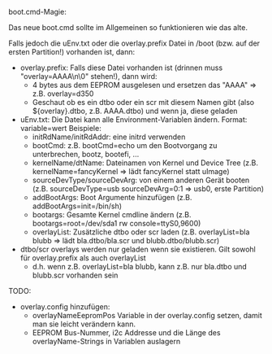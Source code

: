 boot.cmd-Magie:

Das neue boot.cmd sollte im Allgemeinen so funktionieren wie das alte.

Falls jedoch die uEnv.txt oder die overlay.prefix Datei in /boot (bzw. auf der ersten Partition!) vorhanden ist, dann:
* overlay.prefix: Falls diese Datei vorhanden ist (drinnen muss "overlay=AAAA\n\0" stehen!), dann wird:
  - 4 bytes aus dem EEPROM ausgelesen und ersetzen das "AAAA" => z.B. overlay=d350
  - Geschaut ob es ein dtbo oder ein scr mit diesem Namen gibt (also ${overlay}.dtbo, z.B. AAAA.dtbo) und wenn ja, diese geladen
* uEnv.txt: Die Datei kann alle Environment-Variablen ändern. Format: variable=wert Beispiele:
  - initRdName/initRdAddr: eine initrd verwenden
  - bootCmd: z.B. bootCmd=echo um den Bootvorgang zu unterbrechen, bootz, bootefi, ...
  - kernelName/dtName: Dateinamen von Kernel und Device Tree (z.B. kernelName=fancyKernel => lädt fancyKernel statt uImage)
  - sourceDevType/sourceDevArg: von einem anderen Gerät booten (z.B. sourceDevType=usb sourceDevArg=0:1 => usb0, erste Partition)
  - addBootArgs: Boot Argumente hinzufügen (z.B. addBootArgs=init=/bin/sh)
  - bootargs: Gesamte Kernel cmdline ändern (z.B. bootargs=root=/dev/sda1 rw console=ttyS0,9600)
  - overlayList: Zusätzliche dtbo oder scr laden (z.B. overlayList=bla blubb => lädt bla.dtbo/bla.scr und blubb.dtbo/blubb.scr)
* dtbo/scr overlays werden nur geladen wenn sie existieren. Gilt sowohl für overlay.prefix als auch overlayList
  - d.h. wenn z.B. overlayList=bla blubb, kann z.B. nur bla.dtbo und blubb.scr vorhanden sein


TODO:
* overlay.config hinzufügen:
  - overlayNameEepromPos Variable in der overlay.config setzen, damit man sie leicht verändern kann.
  - EEPROM Bus-Nummer, i2c Addresse und die Länge des overlayName-Strings in Variablen auslagern
